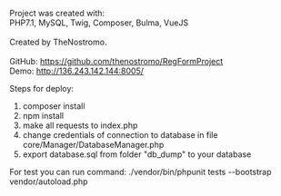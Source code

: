 Project was created with:<br/>
PHP7.1, MySQL, Twig, Composer, Bulma, VueJS
<br/>
<br/>
Created by TheNostromo.
<br/>
<br/>
GitHub: <a href="https://github.com/thenostromo/RegFormProject">https://github.com/thenostromo/RegFormProject</a><br/>
Demo: <a href="http://136.243.142.144:8005/">http://136.243.142.144:8005/</a>

Steps for deploy:
1. composer install
2. npm install
3. make all requests to index.php
4. change credentials of connection to database in file core/Manager/DatabaseManager.php
5. export database.sql from folder "db_dump" to your database

For test you can run command:
./vendor/bin/phpunit tests --bootstrap vendor/autoload.php